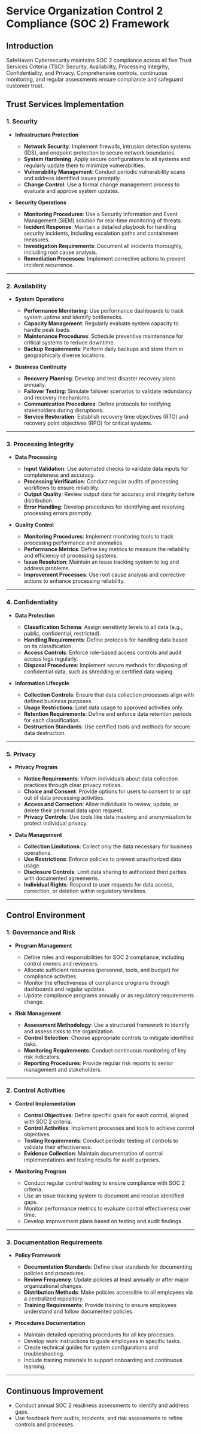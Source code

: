 # Service Organization Control 2 Compliance (SOC 2) Framework

## Introduction
SafeHaven Cybersecurity maintains SOC 2 compliance across all five Trust Services Criteria (TSC): Security, Availability, Processing Integrity, Confidentiality, and Privacy. Comprehensive controls, continuous monitoring, and regular assessments ensure compliance and safeguard customer trust.

## Trust Services Implementation

### 1. Security
- **Infrastructure Protection**
  * **Network Security**: Implement firewalls, intrusion detection systems (IDS), and endpoint protection to secure network boundaries.
  * **System Hardening**: Apply secure configurations to all systems and regularly update them to minimize vulnerabilities.
  * **Vulnerability Management**: Conduct periodic vulnerability scans and address identified issues promptly.
  * **Change Control**: Use a formal change management process to evaluate and approve system updates.

- **Security Operations**
  * **Monitoring Procedures**: Use a Security Information and Event Management (SIEM) solution for real-time monitoring of threats.
  * **Incident Response**: Maintain a detailed playbook for handling security incidents, including escalation paths and containment measures.
  * **Investigation Requirements**: Document all incidents thoroughly, including root cause analysis.
  * **Remediation Processes**: Implement corrective actions to prevent incident recurrence.

---

### 2. Availability
- **System Operations**
  * **Performance Monitoring**: Use performance dashboards to track system uptime and identify bottlenecks.
  * **Capacity Management**: Regularly evaluate system capacity to handle peak loads.
  * **Maintenance Procedures**: Schedule preventive maintenance for critical systems to reduce downtime.
  * **Backup Requirements**: Perform daily backups and store them in geographically diverse locations.

- **Business Continuity**
  * **Recovery Planning**: Develop and test disaster recovery plans annually.
  * **Failover Testing**: Simulate failover scenarios to validate redundancy and recovery mechanisms.
  * **Communication Procedures**: Define protocols for notifying stakeholders during disruptions.
  * **Service Restoration**: Establish recovery time objectives (RTO) and recovery point objectives (RPO) for critical systems.

---

### 3. Processing Integrity
- **Data Processing**
  * **Input Validation**: Use automated checks to validate data inputs for completeness and accuracy.
  * **Processing Verification**: Conduct regular audits of processing workflows to ensure reliability.
  * **Output Quality**: Review output data for accuracy and integrity before distribution.
  * **Error Handling**: Develop procedures for identifying and resolving processing errors promptly.

- **Quality Control**
  * **Monitoring Procedures**: Implement monitoring tools to track processing performance and anomalies.
  * **Performance Metrics**: Define key metrics to measure the reliability and efficiency of processing systems.
  * **Issue Resolution**: Maintain an issue tracking system to log and address problems.
  * **Improvement Processes**: Use root cause analysis and corrective actions to enhance processing reliability.

---

### 4. Confidentiality
- **Data Protection**
  * **Classification Schema**: Assign sensitivity levels to all data (e.g., public, confidential, restricted).
  * **Handling Requirements**: Define protocols for handling data based on its classification.
  * **Access Controls**: Enforce role-based access controls and audit access logs regularly.
  * **Disposal Procedures**: Implement secure methods for disposing of confidential data, such as shredding or certified data wiping.

- **Information Lifecycle**
  * **Collection Controls**: Ensure that data collection processes align with defined business purposes.
  * **Usage Restrictions**: Limit data usage to approved activities only.
  * **Retention Requirements**: Define and enforce data retention periods for each classification.
  * **Destruction Standards**: Use certified tools and methods for secure data destruction.

---

### 5. Privacy
- **Privacy Program**
  * **Notice Requirements**: Inform individuals about data collection practices through clear privacy notices.
  * **Choice and Consent**: Provide options for users to consent to or opt out of data processing activities.
  * **Access and Correction**: Allow individuals to review, update, or delete their personal data upon request.
  * **Privacy Controls**: Use tools like data masking and anonymization to protect individual privacy.

- **Data Management**
  * **Collection Limitations**: Collect only the data necessary for business operations.
  * **Use Restrictions**: Enforce policies to prevent unauthorized data usage.
  * **Disclosure Controls**: Limit data sharing to authorized third parties with documented agreements.
  * **Individual Rights**: Respond to user requests for data access, correction, or deletion within regulatory timelines.

---

## Control Environment

### 1. Governance and Risk
- **Program Management**
  * Define roles and responsibilities for SOC 2 compliance, including control owners and reviewers.
  * Allocate sufficient resources (personnel, tools, and budget) for compliance activities.
  * Monitor the effectiveness of compliance programs through dashboards and regular updates.
  * Update compliance programs annually or as regulatory requirements change.

- **Risk Management**
  * **Assessment Methodology**: Use a structured framework to identify and assess risks to the organization.
  * **Control Selection**: Choose appropriate controls to mitigate identified risks.
  * **Monitoring Requirements**: Conduct continuous monitoring of key risk indicators.
  * **Reporting Procedures**: Provide regular risk reports to senior management and stakeholders.

---

### 2. Control Activities
- **Control Implementation**
  * **Control Objectives**: Define specific goals for each control, aligned with SOC 2 criteria.
  * **Control Activities**: Implement processes and tools to achieve control objectives.
  * **Testing Requirements**: Conduct periodic testing of controls to validate their effectiveness.
  * **Evidence Collection**: Maintain documentation of control implementations and testing results for audit purposes.

- **Monitoring Program**
  * Conduct regular control testing to ensure compliance with SOC 2 criteria.
  * Use an issue tracking system to document and resolve identified gaps.
  * Monitor performance metrics to evaluate control effectiveness over time.
  * Develop improvement plans based on testing and audit findings.

---

### 3. Documentation Requirements
- **Policy Framework**
  * **Documentation Standards**: Define clear standards for documenting policies and procedures.
  * **Review Frequency**: Update policies at least annually or after major organizational changes.
  * **Distribution Methods**: Make policies accessible to all employees via a centralized repository.
  * **Training Requirements**: Provide training to ensure employees understand and follow documented policies.

- **Procedures Documentation**
  * Maintain detailed operating procedures for all key processes.
  * Develop work instructions to guide employees in specific tasks.
  * Create technical guides for system configurations and troubleshooting.
  * Include training materials to support onboarding and continuous learning.

---

## Continuous Improvement
- Conduct annual SOC 2 readiness assessments to identify and address gaps.
- Use feedback from audits, incidents, and risk assessments to refine controls and processes.
